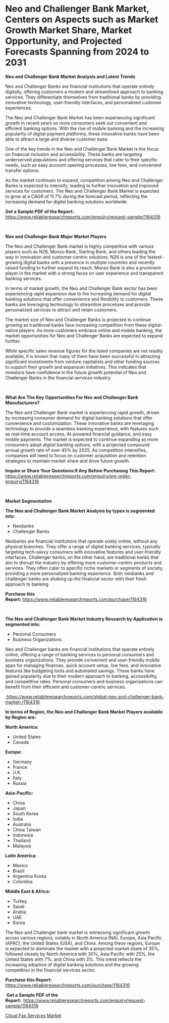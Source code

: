 <p><h1>Neo and Challenger Bank Market, Centers on Aspects such as Market Growth Market Share, Market Opportunity, and Projected Forecasts Spanning from 2024 to 2031</h1></p><p><strong>Neo and Challenger Bank Market Analysis and Latest Trends</strong></p>
<p><p>Neo and Challenger Banks are financial institutions that operate entirely digitally, offering customers a modern and streamlined approach to banking services. They differentiate themselves from traditional banks by providing innovative technology, user-friendly interfaces, and personalized customer experiences.</p><p>The Neo and Challenger Bank Market has been experiencing significant growth in recent years as more consumers seek out convenient and efficient banking options. With the rise of mobile banking and the increasing popularity of digital payment platforms, these innovative banks have been able to attract a large and diverse customer base.</p><p>One of the key trends in the Neo and Challenger Bank Market is the focus on financial inclusion and accessibility. These banks are targeting underserved populations and offering services that cater to their specific needs, such as easy account opening processes, low fees, and convenient transfer options.</p><p>As the market continues to expand, competition among Neo and Challenger Banks is expected to intensify, leading to further innovation and improved services for customers. The Neo and Challenger Bank Market is expected to grow at a CAGR of 11.7% during the forecast period, reflecting the increasing demand for digital banking solutions worldwide.</p></p>
<p><strong>Get a Sample PDF of the Report:&nbsp;</strong> <a href="https://www.reliableresearchreports.com/enquiry/request-sample/1164316">https://www.reliableresearchreports.com/enquiry/request-sample/1164316</a></p>
<p>&nbsp;</p>
<p><strong>Neo and Challenger Bank Major Market Players</strong></p>
<p><p>The Neo and Challenger Bank market is highly competitive with various players such as N26, Monzo Bank, Starling Bank, and others leading the way in innovation and customer-centric solutions. N26 is one of the fastest-growing digital banks with a presence in multiple countries and recently raised funding to further expand its reach. Monzo Bank is also a prominent player in the market with a strong focus on user experience and transparent banking services.</p><p>In terms of market growth, the Neo and Challenger Bank sector has been experiencing rapid expansion due to the increasing demand for digital banking solutions that offer convenience and flexibility to customers. These banks are leveraging technology to streamline processes and provide personalized services to attract and retain customers.</p><p>The market size of Neo and Challenger Banks is projected to continue growing as traditional banks face increasing competition from these digital-native players. As more customers embrace online and mobile banking, the market opportunities for Neo and Challenger Banks are expected to expand further.</p><p>While specific sales revenue figures for the listed companies are not readily available, it is known that many of them have been successful in attracting significant investments from venture capitalists and other funding sources to support their growth and expansion initiatives. This indicates that investors have confidence in the future growth potential of Neo and Challenger Banks in the financial services industry.</p></p>
<p>&nbsp;</p>
<p><strong>What Are The Key Opportunities For Neo and Challenger Bank Manufacturers?</strong></p>
<p><p>The Neo and Challenger Bank market is experiencing rapid growth, driven by increasing consumer demand for digital banking solutions that offer convenience and customization. These innovative banks are leveraging technology to provide a seamless banking experience, with features such as real-time account access, AI-powered financial guidance, and easy mobile payments. The market is expected to continue expanding as more consumers adopt digital banking options, with a projected compound annual growth rate of over 45% by 2025. As competition intensifies, companies will need to focus on customer acquisition and retention strategies to maintain market share and drive future growth.</p></p>
<p><strong>Inquire or Share Your Questions If Any Before Purchasing This Report:</strong> <a href="https://www.reliableresearchreports.com/enquiry/pre-order-enquiry/1164316">https://www.reliableresearchreports.com/enquiry/pre-order-enquiry/1164316</a></p>
<p>&nbsp;</p>
<p><strong>Market Segmentation</strong></p>
<p><strong>The Neo and Challenger Bank Market Analysis by types is segmented into:</strong></p>
<p><ul><li>Neobanks</li><li>Challenger Banks</li></ul></p>
<p><p>Neobanks are financial institutions that operate solely online, without any physical branches. They offer a range of digital banking services, typically targeting tech-savvy consumers with innovative features and user-friendly interfaces. Challenger banks, on the other hand, are traditional banks that aim to disrupt the industry by offering more customer-centric products and services. They often cater to specific niche markets or segments of society, providing a more personalized banking experience. Both neobanks and challenger banks are shaking up the financial sector with their fresh approach to banking.</p></p>
<p><strong>Purchase this Report:&nbsp;</strong><a href="https://www.reliableresearchreports.com/purchase/1164316">https://www.reliableresearchreports.com/purchase/1164316</a></p>
<p>&nbsp;</p>
<p><strong>The Neo and Challenger Bank Market Industry Research by Application is segmented into:</strong></p>
<p><ul><li>Personal Consumers</li><li>Business Organizations</li></ul></p>
<p><p>Neo and Challenger banks are financial institutions that operate entirely online, offering a range of banking services to personal consumers and business organizations. They provide convenient and user-friendly mobile apps for managing finances, quick account setup, low fees, and innovative features like budgeting tools and automated savings. These banks have gained popularity due to their modern approach to banking, accessibility, and competitive rates. Personal consumers and business organizations can benefit from their efficient and customer-centric services.</p></p>
<p><a href="https://www.reliableresearchreports.com/global-neo-and-challenger-bank-market-r1164316">&nbsp;https://www.reliableresearchreports.com/global-neo-and-challenger-bank-market-r1164316</a></p>
<p><strong>In terms of Region, the Neo and Challenger Bank Market Players available by Region are:</strong></p>
<p>
    <p> <strong> North America: </strong>
        <ul>
            <li>United States</li>
            <li>Canada</li>
        </ul>
        </p> 
    <p> <strong> Europe: </strong>
        <ul>
            <li>Germany</li>
            <li>France</li>
            <li>U.K.</li>
            <li>Italy</li>
            <li>Russia</li>
        </ul>
        </p> 
    <p> <strong> Asia-Pacific: </strong>
        <ul>
            <li>China</li>
            <li>Japan</li>
            <li>South Korea</li>
            <li>India</li>
            <li>Australia</li>
            <li>China Taiwan</li>
            <li>Indonesia</li>
            <li>Thailand</li>
            <li>Malaysia</li>
        </ul>
        </p> 
    <p> <strong> Latin America: </strong>
        <ul>
            <li>Mexico</li>
            <li>Brazil</li>
            <li>Argentina Korea</li>
            <li>Colombia</li>
        </ul>
        </p> 
    <p> <strong> Middle East & Africa: </strong>
        <ul>
            <li>Turkey</li>
            <li>Saudi</li>
            <li>Arabia</li>
            <li>UAE</li>
            <li>Korea</li>
        </ul>
    </p>
    </p>
<p><p>The Neo and Challenger bank market is witnessing significant growth across various regions, notably in North America (NA), Europe, Asia Pacific (APAC), the United States (USA), and China. Among these regions, Europe is expected to dominate the market with a projected market share of 35%, followed closely by North America with 30%, Asia Pacific with 25%, the United States with 7%, and China with 3%. This trend reflects the increasing adoption of digital banking solutions and the growing competition in the financial services sector.</p></p>
<p><strong>Purchase this Report: </strong><a href="https://www.reliableresearchreports.com/purchase/1164316">https://www.reliableresearchreports.com/purchase/1164316</a></p>
<p>&nbsp;<strong>Get a Sample PDF of the Report:&nbsp;&nbsp;</strong><a href="https://www.reliableresearchreports.com/enquiry/request-sample/1164316">https://www.reliableresearchreports.com/enquiry/request-sample/1164316</a></p>
<p><strong></strong></p>
<p><p><a href="https://github.com/lbird53714/Market-Research-Report-List-4/blob/main/cloud-fax-services-market.md">Cloud Fax Services Market</a></p></p>